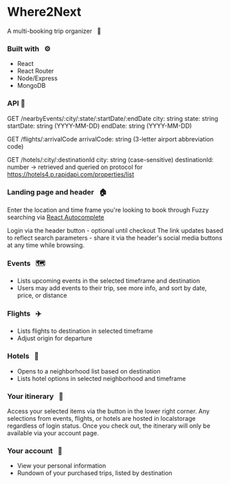 # Where2Next
A multi-booking trip organizer &nbsp; 🌴

### Built with &nbsp; ⚙️
- React
- React Router
- Node/Express
- MongoDB

### API 🔌
GET /nearbyEvents/:city/:state/:startDate/:endDate
city: string
state: string
startDate: string (YYYY-MM-DD)
endDate: string (YYYY-MM-DD)

GET /flights/:arrivalCode
arrivalCode: string (3-letter airport abbreviation code)

GET /hotels/:city/:destinationId
city: string (case-sensitive)
destinationId: number -> retrieved and queried on protocol for https://hotels4.p.rapidapi.com/properties/list


### Landing page and header &nbsp; 🏠
Enter the location and time frame you're looking to book through
Fuzzy searching via <a href="https://github.com/reactjs/react-autocomplete">React Autocomplete</a>

Login via the header button - optional until checkout
The link updates based to reflect search parameters - share it via the header's social media buttons at any time while browsing.

### Events &nbsp; 🗺️
- Lists upcoming events in the selected timeframe and destination
- Users may add events to their trip, see more info, and sort by date, price, or distance

### Flights &nbsp; ✈️
- Lists flights to destination in selected timeframe
- Adjust origin for departure

### Hotels &nbsp; 🏨
- Opens to a neighborhood list based on destination
- Lists hotel options in selected neighborhood and timeframe

### Your itinerary &nbsp; 📅
Access your selected items via the button in the lower right corner. Any selections from events, flights, or hotels are hosted in localstorage regardless of login status. Once you check out, the itinerary will only be available via your account page.

### Your account &nbsp; 👤
- View your personal information
- Rundown of your purchased trips, listed by destination

